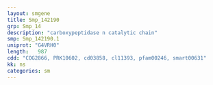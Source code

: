 ```yaml
---
layout: smgene
title: Smp_142190
grp: Smp_14
description: "carboxypeptidase n catalytic chain"
smp: Smp_142190.1
uniprot: "G4VRH0"
length:   987
cdd: "COG2866, PRK10602, cd03858, cl11393, pfam00246, smart00631"
kk: ns
categories: sm
---
```

